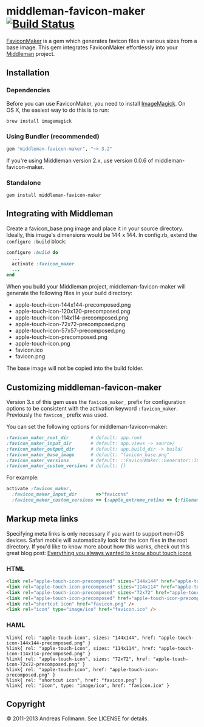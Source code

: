 # middleman-favicon-maker [![Build Status](https://secure.travis-ci.org/follmann/middleman-favicon-maker.png)](http://travis-ci.org/follmann/middleman-favicon-maker)

[FaviconMaker](https://github.com/follmann/favicon_maker) is a gem which generates favicon files in various sizes from a base image. This gem integrates FaviconMaker effortlessly into your [Middleman](https://github.com/middleman/middleman) project.

## Installation

### Dependencies

Before you can use FaviconMaker, you need to install [ImageMagick](http://www.imagemagick.org/script/index.php). On OS&nbsp;X, the easiest way to do this is to run:

``` shell
brew install imagemagick
```

### Using Bundler (recommended)

``` ruby
gem "middleman-favicon-maker", "~> 3.2"
```

If you're using Middleman version 2.x, use version 0.0.6 of middleman-favicon-maker.

### Standalone

``` shell
gem install middleman-favicon-maker
```

## Integrating with Middleman

Create a favicon_base.png image and place it in your source directory. Ideally, this image's dimensions would be 144 x 144. In config.rb, extend the `configure :build` block:

``` ruby
configure :build do
  ...
  activate :favicon_maker
  ...
end
```

When you build your Middleman project, middleman-favicon-maker will generate the following files  in your build directory:

* apple-touch-icon-144x144-precomposed.png
* apple-touch-icon-120x120-precomposed.png
* apple-touch-icon-114x114-precomposed.png
* apple-touch-icon-72x72-precomposed.png
* apple-touch-icon-57x57-precomposed.png
* apple-touch-icon-precomposed.png
* apple-touch-icon.png
* favicon.ico
* favicon.png

The base image will not be copied into the build folder.

## Customizing middleman-favicon-maker

Version 3.x of this gem uses the `favicon_maker_` prefix for configuration options to be consistent with the activation keyword `:favicon_maker`. Previously the `favicon_` prefix was used.

You can set the following options for middleman-favicon-maker:

``` ruby
:favicon_maker_root_dir        # default: app.root
:favicon_maker_input_dir       # default: app.views -> source/
:favicon_maker_output_dir      # default: app.build_dir -> build/
:favicon_maker_base_image      # default: "favicon_base.png"
:favicon_maker_versions        # default: ::FaviconMaker::Generator::ICON_VERSIONS.keys
:favicon_maker_custom_versions # default: {}
```

For example:

``` ruby
activate :favicon_maker,
  :favicon_maker_input_dir       =>"favicons"
  :favicon_maker_custom_versions => {:apple_extreme_retina => {:filename => "apple-touch-icon-228x228-precomposed.png", :dimensions => "228x228", :format => "png"}}
```

## Markup meta links

Specifying meta links is only necessary if you want to support non-iOS devices. Safari mobile will automatically look for the icon files in the root directory. If you'd like to know more about how this works, check out this great blog post: [Everything you always wanted to know about touch icons](http://mathiasbynens.be/notes/touch-icons)

### HTML

``` html
<link rel="apple-touch-icon-precomposed" sizes="144x144" href="apple-touch-icon-144x144-precomposed.png" />
<link rel="apple-touch-icon-precomposed" sizes="114x114" href="apple-touch-icon-114x114-precomposed.png" />
<link rel="apple-touch-icon-precomposed" sizes="72x72" href="apple-touch-icon-72x72-precomposed.png" />
<link rel="apple-touch-icon-precomposed" href="apple-touch-icon-precomposed.png" />
<link rel="shortcut icon" href="favicon.png" />
<link rel="icon" type="image/ico" href="favicon.ico" />
```

### HAML

``` haml
%link{ rel: "apple-touch-icon", sizes: "144x144", href: "apple-touch-icon-144x144-precomposed.png" }
%link{ rel: "apple-touch-icon", sizes: "114x114", href: "apple-touch-icon-114x114-precomposed.png" }
%link{ rel: "apple-touch-icon", sizes: "72x72", href: "apple-touch-icon-72x72-precomposed.png" }
%link{ rel: "apple-touch-icon", href: "apple-touch-icon-precomposed.png" }
%link{ rel: "shortcut icon", href: "favicon.png" }
%link{ rel: "icon", type: "image/ico", href: "favicon.ico" }
```

## Copyright

&copy; 2011-2013 Andreas Follmann. See LICENSE for details.

